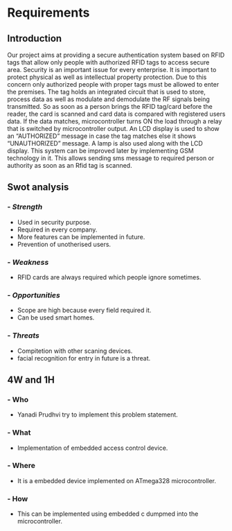 # Requirements
##  Introduction
Our project aims at providing a secure authentication system based on RFID tags that allow only people with authorized RFID tags to access secure area. Security is an important issue for every enterprise.
It is important to protect physical as well as intellectual property protection. Due to this concern only authorized people with proper tags must be allowed to enter the premises. The tag holds an integrated circuit that is used to store, process data as well as modulate and demodulate the RF signals being transmitted.
So as soon as a person brings the RFID tag/card before the reader, the card is scanned and card data is compared with registered users data. If the data matches, microcontroller turns ON the load through a relay that is switched by microcontroller output. An LCD display is used to show an “AUTHORIZED” message in case the tag matches else it shows “UNAUTHORIZED” message.
A lamp is also used along with the LCD display. This system can be improved later by implementing GSM technology in it. This allows sending sms message to required person or authority as soon as an Rfid tag is scanned.

## Swot analysis
###  - *Strength*
-   Used in security purpose.
-   Required in every company.
-   More features can be implemented in future.
-   Prevention of unotherised users.

### -   *Weakness*
-   RFID cards are always required which people ignore sometimes.


### - *Opportunities*
-   Scope are high because every field required it.
-   Can be used smart homes.
 
### - *Threats*
-   Compitetion with other scaning devices.
-   facial recognition for entry in future is a threat.
   
## 4W and 1H
### -   Who
-   Yanadi Prudhvi try to implement this problem statement.

### - What
-  Implementation of embedded access control device.

### -  Where
-   It is a embedded device implemented on ATmega328 microcontroller.

### -   How
-    This can be implemented using embedded c dumpmed into the microcontroller.

